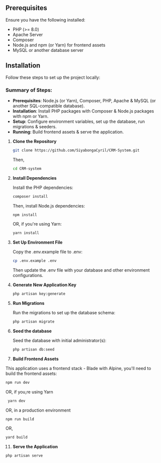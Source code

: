 ## Prerequisites

Ensure you have the following installed:

- PHP (>= 8.0)
- Apache Server
- Composer
- Node.js and npm (or Yarn) for frontend assets
- MySQL or another database server

## Installation

Follow these steps to set up the project locally:

### Summary of Steps:
- **Prerequisites**: Node.js (or Yarn), Composer, PHP, Apache & MySQL (or another SQL-compatible database).
- **Installation**: Install PHP packages with Composer & Node.js packages with npm or Yarn.
- **Setup**: Configure environment variables, set up the database, run migrations & seeders.
- **Running**: Build frontend assets & serve the application.

1. **Clone the Repository**

   ```bash
   git clone https://github.com/SiyabongaCyril/CRM-System.git
   ```
   Then,
   ```bash
   cd CRM-system
   ```

3. **Install Dependencies**

   Install the PHP dependencies:
   ```bash
   composer install
   ```
   Then, install Node.js dependencies:
   ```bash
   npm install
   ```
   OR, if you're using Yarn:
   ```bash
   yarn install
   ```
   
4. **Set Up Environment File**

   Copy the .env.example file to .env:
   ```bash
   cp .env.example .env
   ```
   Then update the .env file with your database and other environment configurations.

5. **Generate New Application Key**

   ```bash
   php artisan key:generate
   ```

6. **Run Migrations**

   Run the migrations to set up the database schema:
   ```bash
   php artisan migrate
   ```

8. **Seed the database**
   
   Seed the database with initial administrator(s):
   ```bash
   php artisan db:seed
   ```

10. **Build Frontend Assets**

   This application uses a frontend stack - Blade with Alpine, you'll need to build the frontend assets:
   ```bash
   npm run dev
   ```
   OR, if you,re using Yarn
   ```bash
    yarn dev
  ```
   OR, in a production environment
   ```bash
   npm run build
   ```
   OR,
   ```bash
   yard build
   ``` 

11. **Serve the Application**

   ```bash
   php artisan serve
   ```

